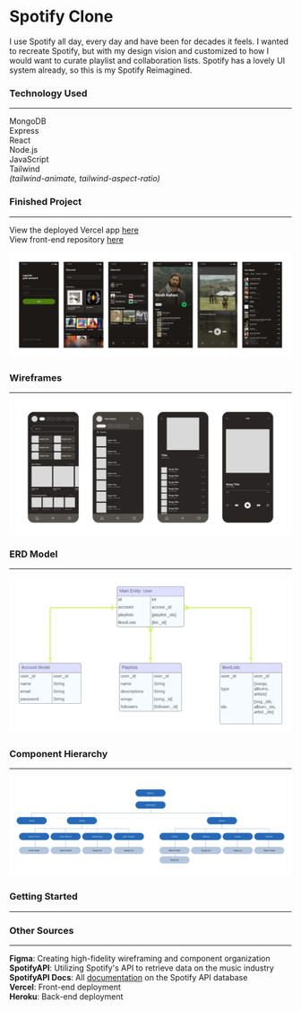 # Spotify Clone
I use Spotify all day, every day and have been for decades it feels. I wanted to recreate Spotify, but with my design vision and customized to how I would want to curate playlist and collaboration lists. Spotify has a lovely UI system already, so this is my Spotify Reimagined. 

### Technology Used 
--- 
MongoDB
<br>
Express
<br>
React
<br>
Node.js
<br>
JavaScript
<br>
Tailwind
<br>
 _(tailwind-animate, tailwind-aspect-ratio)_
<br>

### Finished Project
---
View the deployed Vercel app [here](https://spotify-clone-three-omega.vercel.app/)
<br>
View front-end repository [here](https://github.com/lillianlayne/spotify-clone)

![alt](./public/images/finishedScreens.png)

### Wireframes
---
![alt](./public/images/App_Wireframes.png)

### ERD Model
---
![alt](./public/images/App_ERD.png)

### Component Hierarchy
---
![alt](./public/images/App_Components.png)
### Getting Started 
---


### Other Sources
---
__Figma__: Creating high-fidelity wireframing and component organization 
<br>
__SpotifyAPI__: Utilizing Spotify's API to retrieve data on the music industry
<br>
__SpotifyAPI Docs__: All [documentation](https://developer.spotify.com/documentation/web-api) on the Spotify API database
<br>
__Vercel__: Front-end deployment
<br>
__Heroku__: Back-end deployment
